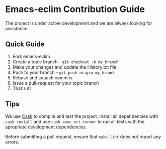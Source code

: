 # Emacs-eclim Contribution Guide

The project is under active development and we are always looking for
assistance.

## Quick Guide

1. Fork emacs-eclim
2. Create a topic branch - `git checkout -b my_branch`
3. Make your changes and update the History.txt file
4. Push to your branch - `git push origin my_branch`
5. Rebase and squash commits
6. Issue a pull-request for your topic branch
7. That's it!

## Tips

We use [Cask](https://github.com/cask/cask) to compile and test the
project. Install all dependencies with `cask install` and use `cask exec
ert-runner` to run all tests with the apropriate development dependencies.

Before submitting a pull request, ensure that `make lint` does not
report any errors.
